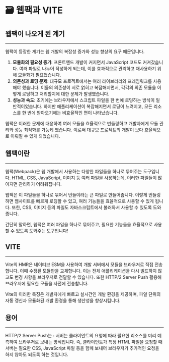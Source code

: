 # 🗃️ 웹팩과 VITE

## 웹팩이 나오게 된 계기

---

웹팩이 등장한 계기는 웹 개발의 복잡성 증가와 성능 향상의 요구 때문입니다.

1. **모듈화의 필요성 증가**: 프론트엔드 개발이 커지면서 JavaScript 코드도 커져갔습니다. 여러 파일로 나누어 작성하게 되는데, 이를 효과적으로 관리하고 재사용하기 위해 모듈화가 필요했습니다.
2. **의존성과 로딩 문제**: 대규모 프로젝트에서는 여러 라이브러리와 프레임워크를 사용해야 했습니다. 이들의 의존성이 서로 얽히고 복잡해지면서, 각각의 의존 모듈을 어떻게 로딩하고 처리할지에 대한 문제가 발생했습니다.
3. **성능과 속도**: 초기에는 브라우저에서 스크립트 파일을 한 번에 로딩하는 방식이 일반적이었습니다. 하지만 애플리케이션이 복잡해지면서 로딩이 느려지고, 모든 리소스를 한 번에 받아오기에는 비효율적인 면이 나타났습니다.

웹팩은 이러한 문제에 대응하여 여러 모듈을 효율적으로 번들링하고 개발자에게 모듈 관리와 성능 최적화를 가능케 했습니다. 이로써 대규모 프로젝트의 개발이 보다 효율적으로 이뤄질 수 있게 되었습니다.

## 웹팩이란

---

웹팩(Webpack)은 웹 개발에서 사용하는 다양한 파일들을 하나로 묶어주는 도구입니다. HTML, CSS, JavaScript, 이미지 등 여러 파일을 사용하는데, 이러한 파일들이 많아지면 관리하기 어려워집니다.

웹팩은 이 파일들을 하나로 묶어서 번들이라는 큰 파일로 만들어줍니다. 이렇게 번들링하면 웹사이트를 빠르게 로딩할 수 있고, 여러 기능들을 효율적으로 사용할 수 있게 됩니다. 또한, CSS, 이미지 등의 파일도 자바스크립트에서 불러와서 사용할 수 있도록 도와줍니다.

간단히 말하면, 웹팩은 여러 파일을 하나로 묶어주고, 필요한 기능들을 효율적으로 사용할 수 있도록 도와주는 도구입니다!

## VITE

---

Vite의 HMR은 네이티브 ESM을 사용하여 개발 서버에서 모듈을 브라우저로 직접 전송합니다. 이때  수정된 모듈만을 교체합니다. 이는 전체 애플리케이션을 다시 빌드하지 않고도 변경 사항을 브라우저로 전달할 수 있습니다. 또한 HTTP/2 Server Push 활용해 브라우저에 필요한 모듈을 사전에 전송합니다.

Vite의 이러한 특징은 개발자에게 빠르고 실시간인 개발 환경을 제공하며, 파일 단위의 자동 갱신과 모듈화된 개발 환경을 통해 생산성을 향상시킵니다.

## 용어

---

HTTP/2 Server Push는 : 서버는 클라이언트의 요청에 따라 필요한 리소스를 미리 예측하여 브라우저로 보내는 방식입니다. 즉, 클라이언트가 특정 HTML 파일을 요청할 때 서버는 필요한 CSS, JavaScript 파일 등을 함께 보내어 브라우저가 추가적인 요청을 하지 않아도 되도록 하는 것입니다.